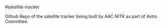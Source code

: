 #satellite-tracker

Github Repo of the satellite tracker being built by AAC NITK as part of Astro Committee.
